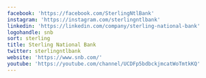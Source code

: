 ```yaml
---
facebook: 'https://facebook.com/SterlingNtlBank'
instagram: 'https://instagram.com/sterlingntlbank'
linkedin: 'https://linkedin.com/company/sterling-national-bank'
logohandle: snb
sort: sterling
title: Sterling National Bank
twitter: sterlingntlbank
website: 'https://www.snb.com/'
youtube: 'https://youtube.com/channel/UCDFp5bdbckjmcatWoTmtkKQ'
---
```


